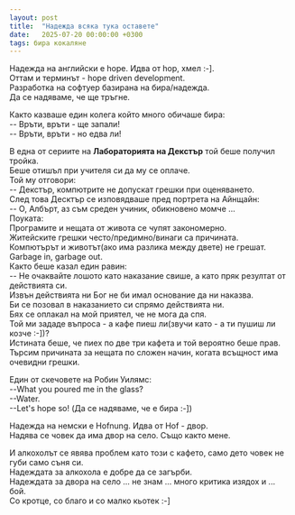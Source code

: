 ```yaml
---
layout: post
title:  "Надежда всяка тука оставете"
date:   2025-07-20 00:00:00 +0300
tags: бира кокаляне
---
```

Надежда на английски е hope. Идва от hop, хмел :-].   
Оттам и терминът - hope driven development.   
Разработка на софтуер базирана на бира/надежда.  
Да се надяваме, че ще тръгне.

Както казваше един колега който много обичаше бира:  
-- Връти, връти - ще запали!  
-- Връти, връти - но едва ли!  


В една от сериите на **Лабораторията на Декстър**  той беше получил тройка.  
Беше отишъл при учителя си да му се оплаче.  
Той му отговори:  
-- Декстър, компютрите не допускат грешки при оценяването.  
След това Десктър се изповядваше пред портрета на Айнщайн:  
-- О, Албърт, аз съм среден учиник, обикновено момче ...  
Поуката:  
Програмите и нещата от живота се чупят закономерно.  
Житейските грешки често/предимно/винаги са причината.  
Компютърът и животът(ако има разлика между двете) не грешат.  
Garbage in, garbage out.  
Както беше казал един равин:  
-- Не очаквайте лошото като наказание свише, а като пряк резултат от действията си.  
Извън действията ни Бог не би имал основание да ни наказва.  
Би се позовал в наказанието си спрямо действията ни.  
Бях се оплакал на мой приятел, че не мога да спя.  
Той ми зададе въпроса - а кафе пиеш ли(звучи като - а ти пушиш ли козче :-])?  
Истината беше, че пиех по две три кафета и той вероятно беше прав.  
Търсим причината за нещата по сложен начин, когата всъщност има очевидни грешки.


Един от скечовете на Робин Уилямс:  
--What you poured me in the glass?  
--Water.  
--Let's hope so! (Да се надяваме, че е бира :-])  

Надежда на немски е Hofnung. Идва от Hof - двор.    
Надява се човек да има двор на село. Също както мене.    
  
И алкохолът се явява проблем като този с кафето,  само дето човек не губи само съня си.   
Надеждата за алкохола е добре да се загърби.  
Надеждата за двора на село ... не знам ... много критика изядох и ... бой.  
Со кротце, со благо и со малко кьотек :-]
